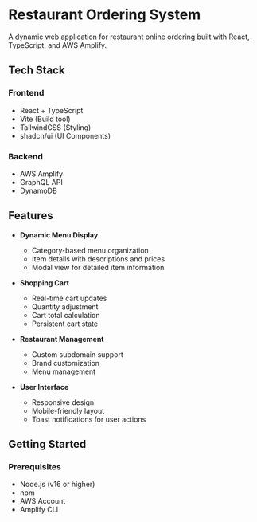 # Restaurant Ordering System

A dynamic web application for restaurant online ordering built with React, TypeScript, and AWS Amplify.

## Tech Stack

### Frontend
- React + TypeScript
- Vite (Build tool)
- TailwindCSS (Styling)
- shadcn/ui (UI Components)

### Backend
- AWS Amplify
- GraphQL API
- DynamoDB

## Features

- **Dynamic Menu Display**
  - Category-based menu organization
  - Item details with descriptions and prices
  - Modal view for detailed item information

- **Shopping Cart**
  - Real-time cart updates
  - Quantity adjustment
  - Cart total calculation
  - Persistent cart state

- **Restaurant Management**
  - Custom subdomain support
  - Brand customization
  - Menu management

- **User Interface**
  - Responsive design
  - Mobile-friendly layout
  - Toast notifications for user actions

## Getting Started

### Prerequisites
- Node.js (v16 or higher)
- npm
- AWS Account
- Amplify CLI

